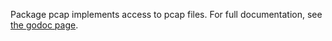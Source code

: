 Package pcap implements access to pcap files.
For full documentation, see [the godoc page](http://godoc.org/github.com/0intro/pcap).

